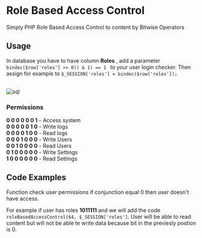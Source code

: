 <h1>Role Based Access Control</h1>
Simply PHP Role Based Access Control to content by Bitwise Operators
<h2>Usage</h2>
In database you have to have column <strong>Roles</strong> , add a parameter <code>bindec($row['roles'] >> 0)) & 1) == 1 </code> to your user login checker.  Then assign for example to <code>$_SESSION['roles'] = bindec($row['roles']); </code>
<br /><br />

![sql](https://github.com/ufo1990/Public/assets/85555971/646ad16b-ccef-4420-9477-8256562c1ffa)            


<h3>Permissions</h3>
<strong>0 0 0 0 0 0 1</strong> - Access system <br />
<strong>0 0 0 0 0 1 0</strong> - Write logs  <br />
<strong>0 0 0 0 1 0 0</strong> - Read logs <br />
<strong>0 0 0 1 0 0 0</strong> - Write Users <br /> 
<strong>0 0 1 0 0 0 0</strong> - Read Users <br />
<strong>0 1 0 0 0 0 0</strong> - Write Settings <br />
<strong>1 0 0 0 0 0 0</strong> - Read Settings <br />

## Code Examples
Function check user permissions if conjunction equal 0 then user doesn't have access. 

For example if user has roles <strong>1011111</strong> and  we will add the code 
<code>roleBasedAccessControl(64, $_SESSION['roles']</code>. User will be able to read content but will not be able te write data because bit in the previesly postion is 0.
